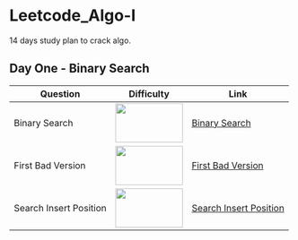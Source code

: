 # Leetcode_Algo-I
14 days study plan to crack algo. 

## Day One - Binary Search

| Question      | Difficulty |  Link |
| ----------- | ----------- | ------- |
| Binary Search   | <img src="https://github.com/hagarbarakat/Yelp-Questions/blob/main/Difficulty/Easy.png" width="120" height="70">| [Binary Search](https://leetcode.com/problems/binary-search/) |
| First Bad Version | <img src="https://github.com/hagarbarakat/Yelp-Questions/blob/main/Difficulty/Easy_grey.png" width="120" height="70"> | [First Bad Version](https://leetcode.com/problems/first-bad-version/) |
|Search Insert Position | <img src="https://github.com/hagarbarakat/Yelp-Questions/blob/main/Difficulty/Easy.png" width="120" height="70"> | [Search Insert Position](https://leetcode.com/problems/search-insert-position/) |


